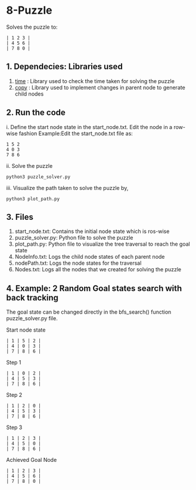 # 8-Puzzle
Solves the puzzle to:

    | 1 2 3 |
    | 4 5 6 | 
    | 7 8 0 |

## 1. Dependecies: Libraries used
 1. [time](https://docs.python.org/3/library/time.html) : Library used to check the time taken for solving the puzzle
 2. [copy](https://docs.python.org/3/library/copy.html) : Library used to implement changes in parent node to generate child nodes

## 2. Run the code 
i. Define the start node state in the start_node.txt. Edit the node in a row-wise fashion
Example:Edit the start_node.txt file as:

    1 5 2
    4 0 3
    7 8 6

ii. Solve the puzzle

    python3 puzzle_solver.py
iii. Visualize the path taken to solve the puzzle by,

    python3 plot_path.py
## 3. Files
1. start_node.txt: Contains the initial node state which is ros-wise
2. puzzle_solver.py: Python file to solve the puzzle
3. plot_path.py: Python file to visualize the tree traversal to reach the goal state
4. NodeInfo.txt: Logs the child node states of each parent node
5. nodePath.txt: Logs the node states for the traversal
6. Nodes.txt: Logs all the nodes that we created for solving the puzzle
## 4. Example: 2 Random Goal states search with back tracking
The goal state can be changed directly in the bfs_search() function puzzle_solver.py file. 

Start node state

    | 1 | 5 | 2 |
    | 4 | 0 | 3 | 
    | 7 | 8 | 6 |
Step 1

    | 1 | 0 | 2 |
    | 4 | 5 | 3 | 
    | 7 | 8 | 6 |
Step 2

    | 1 | 2 | 0 |
    | 4 | 5 | 3 | 
    | 7 | 8 | 6 |
Step 3

    | 1 | 2 | 3 |
    | 4 | 5 | 0 | 
    | 7 | 8 | 6 |
Achieved Goal Node

    | 1 | 2 | 3 |
    | 4 | 5 | 6 | 
    | 7 | 8 | 0 |


